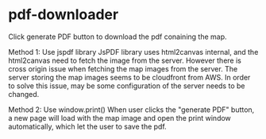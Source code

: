 # pdf-downloader

Click generate PDF button to download the pdf conaining the map.

Method 1: Use jspdf library
JsPDF library uses html2canvas internal, and the html2canvas need to fetch the image from the server. 
However there is cross origin issue when fetching the map images from the server. The server storing the map images seems to be cloudfront from AWS. In order to solve this issue, may be some configuration of the server needs to be changed.

Method 2: Use window.print()
When user clicks the "generate PDF" button, a new page will load with the map image and open the print window automatically, which let the user to save the pdf. 

